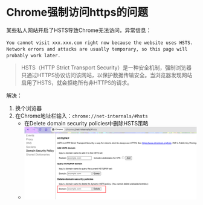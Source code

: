 # Chrome强制访问https的问题



某些私人网站开启了HSTS导致Chrome无法访问，异常信息：

`You cannot visit xxx.xxx.com right now because the website uses HSTS. Network errors and attacks are usually temporary, so this page will probably work later.`

> HSTS（HTTP Strict Transport Security）是一种安全机制，强制浏览器只通过HTTPS协议访问该网站，以保护数据传输安全。当浏览器发现网站启用了HSTS，就会拒绝所有非HTTPS的请求。

解决：

1. 换个浏览器
2. 在Chrome地址栏输入：`chrome://net-internals/#hsts`
   - 在Delete domain security policies中删除HSTS策略
   - ![image-20241205212352114](../../Image/image-20241205212352114.png)